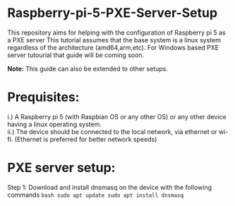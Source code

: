 # Raspberry-pi-5-PXE-Server-Setup
This repository aims for helping with the configuration of Raspberry pi 5 as a PXE server
This tutorial assumes that the base system is a linux system regardless of the architecture (amd64,arm,etc).
For Windows based PXE server tutourial that guide will be coming soon.

**Note:** This guide can also be extended to other setups.

# Prequisites:
i.) A Raspberry pi 5 (with Raspbian OS or any other OS) or any other device having a linux operating system.  
ii.) The device should be connected to the local network, via ethernet or wi-fi. (Ethernet is preferred for better network speeds)

# PXE server setup:
Step 1:
  Download and install dnsmasq on the device with the following commands
  ```bash sudo apt update sudo apt install dnsmasq```
